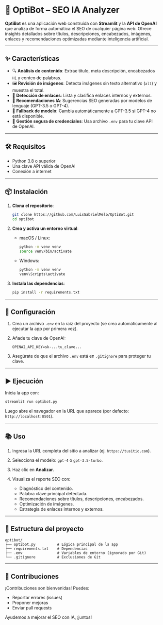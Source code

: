 
# 🚀 OptiBot – SEO IA Analyzer

**OptiBot** es una aplicación web construida con **Streamlit** y la **API de OpenAI** que analiza de forma automática el SEO de cualquier página web. Ofrece insights detallados sobre títulos, descripciones, encabezados, imágenes, enlaces y recomendaciones optimizadas mediante inteligencia artificial.

---

## ✨ Características

- 🔍 **Análisis de contenido**: Extrae título, meta descripción, encabezados `H1` y conteo de palabras.
- 🖼️ **Revisión de imágenes**: Detecta imágenes sin texto alternativo (`alt`) y muestra el total.
- 🔗 **Detección de enlaces**: Lista y clasifica enlaces internos y externos.
- 🤖 **Recomendaciones IA**: Sugerencias SEO generadas por modelos de lenguaje (GPT-3.5 o GPT-4).
- 🔄 **Fallback de modelo**: Cambia automáticamente a GPT-3.5 si GPT-4 no está disponible.
- 🔐 **Gestión segura de credenciales**: Usa archivo `.env` para tu clave API de OpenAI.

---

## 🛠️ Requisitos

- Python 3.8 o superior
- Una clave API válida de OpenAI
- Conexión a internet

---

## 📦 Instalación

1. **Clona el repositorio**:
   ```bash
   git clone https://github.com/LuisGabrielMelo/OptiBot.git
   cd optibot
   ```

2. **Crea y activa un entorno virtual**:
   - macOS / Linux:
     ```bash
     python -m venv venv
     source venv/bin/activate
     ```
   - Windows:
     ```bash
     python -m venv venv
     venv\Scripts\activate
     ```

3. **Instala las dependencias**:
   ```bash
   pip install -r requirements.txt
   ```

---

## 🔑 Configuración

1. Crea un archivo `.env` en la raíz del proyecto (se crea automáticamente al ejecutar la app por primera vez).
2. Añade tu clave de OpenAI:

   ```env
   OPENAI_API_KEY=sk-...tu_clave...
   ```

3. Asegúrate de que el archivo `.env` está en `.gitignore` para proteger tu clave.

---

## ▶️ Ejecución

Inicia la app con:

```bash
streamlit run optibot.py
```

Luego abre el navegador en la URL que aparece (por defecto: `http://localhost:8501`).

---

## 📚 Uso

1. Ingresa la URL completa del sitio a analizar (ej. `https://tusitio.com`).
2. Selecciona el modelo: `gpt-4` o `gpt-3.5-turbo`.
3. Haz clic en **Analizar**.
4. Visualiza el reporte SEO con:

   - Diagnóstico del contenido.
   - Palabra clave principal detectada.
   - Recomendaciones sobre títulos, descripciones, encabezados.
   - Optimización de imágenes.
   - Estrategia de enlaces internos y externos.

---

## 📁 Estructura del proyecto

```
optibot/
├── optibot.py          # Lógica principal de la app
├── requirements.txt    # Dependencias
├── .env                # Variables de entorno (ignorado por Git)
└── .gitignore          # Exclusiones de Git
```

---

## 🤝 Contribuciones

¡Contribuciones son bienvenidas! Puedes:

- Reportar errores (issues)
- Proponer mejoras
- Enviar pull requests

Ayudemos a mejorar el SEO con IA, ¡juntos!
